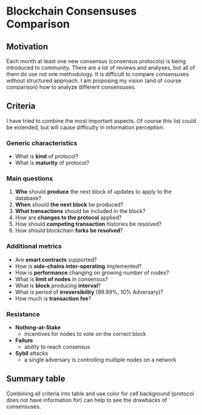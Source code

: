# Blockchain Consensuses Comparison

## Motivation
Each month at least one new consensus (consensus protocols) is being introduced to community. There are a lot of reviews and analyses, but all of them do use not one methodology. It is difficult to compare consensuses without structured approach. I am proposing my vision (and of course comparison) how to analyze different consensuses.

## Criteria
I have tried to combine the most important aspects. Of course this list could be extended, but will cause difficulty in information perception.

### Generic characteristics
- What is **kind** of protocol?
- What is **maturity** of protocol?

### Main questions
1. **Who** should **produce** the next block of updates to apply to the database?
2. **When** should **the next block** be produced?
3. **What transactions** should be included in the block?
4. How are **changes to the protocol** applied?
5. How should **competing transaction** histories be resolved?
6. How should blockchain **forks be resolved**?

### Additional metrics
- Are **smart contracts** supported?
- How is **side-chains inter-operating** implemented?
- How is **performance** changing on growing number of nodes?
- What is **limit of nodes** in consensus?
- What is **block** producing **interval**?
- What is period of **irreversibility** (99.99%, 10% Adversary)?
- How much is **transaction fee**?

### Resistance
- **Nothing-at-Stake**
    - incentives for nodes to vote on the correct block
- **Failure**
    - ability to reach consensus
- **Sybil** attacks
    - a single adversary is controlling multiple nodes on a network

## Summary table
Сombining all criteria into table and use color for cell background (protocol does not have information for) can help to see the drawbacks of consensuses.